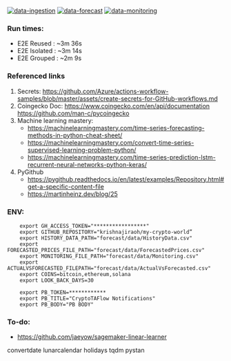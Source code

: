 [![data-ingestion](https://github.com/krishnajiraoh/my-crypto-world/actions/workflows/data-ingestion.yml/badge.svg)](https://github.com/krishnajiraoh/my-crypto-world/actions/workflows/data-ingestion.yml)
[![data-forecast](https://github.com/krishnajiraoh/my-crypto-world/actions/workflows/data-forecast.yml/badge.svg)](https://github.com/krishnajiraoh/my-crypto-world/actions/workflows/data-forecast.yml)
[![data-monitoring](https://github.com/krishnajiraoh/my-crypto-world/actions/workflows/data-monitoring.yml/badge.svg)](https://github.com/krishnajiraoh/my-crypto-world/actions/workflows/data-monitoring.yml)


### Run times:
- E2E Reused : ~3m 36s
- E2E Isolated : ~3m 14s
- E2E Grouped : ~2m 9s

### Referenced links
1. Secrets: https://github.com/Azure/actions-workflow-samples/blob/master/assets/create-secrets-for-GitHub-workflows.md
2. Coingecko Doc: https://www.coingecko.com/en/api/documentation https://github.com/man-c/pycoingecko
3. Machine learning mastery:
    - https://machinelearningmastery.com/time-series-forecasting-methods-in-python-cheat-sheet/
    - https://machinelearningmastery.com/convert-time-series-supervised-learning-problem-python/
    - https://machinelearningmastery.com/time-series-prediction-lstm-recurrent-neural-networks-python-keras/
4. PyGithub
    - https://pygithub.readthedocs.io/en/latest/examples/Repository.html#get-a-specific-content-file
    - https://martinheinz.dev/blog/25

### ENV:

        export GH_ACCESS_TOKEN="*****************"
        export GITHUB_REPOSITORY="krishnajiraoh/my-crypto-world”
        export HISTORY_DATA_PATH="forecast/data/HistoryData.csv"
        export FORECASTED_PRICES_FILE_PATH="forecast/data/ForecastedPrices.csv"
        export MONITORING_FILE_PATH="forecast/data/Monitoring.csv"
        export ACTUALVSFORECASTED_FILEPATH="forecast/data/ActualVsForecasted.csv"
        export COINS=bitcoin,ethereum,solana
        export LOOK_BACK_DAYS=30 

        export PB_TOKEN=************
        export PB_TITLE="CryptoTAFlow Notifications"
        export PB_BODY="PB BODY" 

### To-do:
- https://github.com/jaeyow/sagemaker-linear-learner


convertdate
lunarcalendar
holidays
tqdm
pystan
